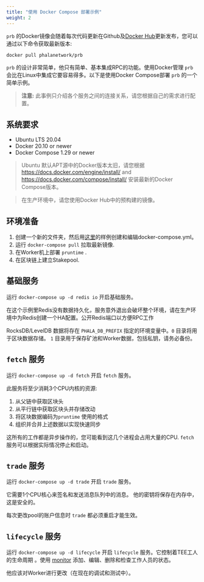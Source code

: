 ```yaml
---
title: "使用 Docker Compose 部署示例"
weight: 2
---
```


 `prb` 的Docker镜像会随着每次代码更新在Github及[Docker Hub](https://hub.docker.com/r/phalanetwork/prb)更新发布，您可以通过以下命令获取最新版本:
```bash
docker pull phalanetwork/prb
```

 `prb` 的设计非常简单，他只有简单、基本集成RPC的功能。使用Docker管理 `prb` 会比在Linux中集成它要容易得多。以下是使用Docker Compose部署 `prb` 的一个简单示例。

> **注意:** 此事例只介绍各个服务之间的连接关系，请您根据自己的需求进行配置。

## 系统要求
- Ubuntu LTS 20.04
- Docker 20.10 or newer
- Docker Compose 1.29 or newer

> Ubuntu 默认APT源中的Docker版本太旧，请您根据 https://docs.docker.com/engine/install/ and https://docs.docker.com/compose/install/ 安装最新的Docker Compose版本。

> 在生产环境中，请您使用Docker Hub中的预构建的镜像。

## 环境准备

1. 创建一个新的文件夹，然后用[这里](https://github.com/Phala-Network/runtime-bridge/blob/master/docker/testing/bridge/docker-compose.example.yml)的样例创建和编辑docker-compose.yml。
2. 运行 `docker-compose pull` 拉取最新镜像.
3. 在Worker机上部署 `pruntime` .
4. 在区块链上建立Stakepool.

## 基础服务

运行 `docker-compose up -d redis io` 开启基础服务。

在这个示例里Redis没有数据持久化，服务意外退出会破坏整个环境，请在生产环境中为Redis创建一个HA配置。公开Redis端口以方便RPC工作

RocksDB/LevelDB 数据将存在 `PHALA_DB_PREFIX` 指定的环境变量中。`0` 目录将用于区块数据存储。 `1` 目录用于保存矿池和Worker数据，包括私钥，请务必备份。

##  `fetch` 服务

运行 `docker-compose up -d fetch` 开启 `fetch` 服务。

此服务将至少消耗3个CPU内核的资源:
1. 从父链中获取区块头
2. 从平行链中获取区块头并存储改动
3. 将区块数据编码为`pruntime` 使用的格式
4. 组织并合并上述数据以实现快速同步

这所有的工作都是异步操作的，您可能看到这几个进程会占用大量的CPU. `fetch` 服务可以根据实际情况停止和启动。

##  `trade` 服务

运行 `docker-compose up -d trade` 开启 `trade` 服务。

它需要1个CPU核心来签名和发送消息队列中的消息。 他的密钥将保存在内存中，这是安全的。

每次更改pool的账户信息时 `trade` 都必须重启才能生效。

##  `lifecycle` 服务

运行 `docker-compose up -d lifecycle` 开启 `lifecycle` 服务。它控制着TEE工人的生命周期 。使用 [monitor](https://github.com/Phala-Network/runtime-bridge-monitor) 添加、编辑、删除和检查工作人员的状态。

他应该对Worker进行更改（在现在的调试和测试中）。
